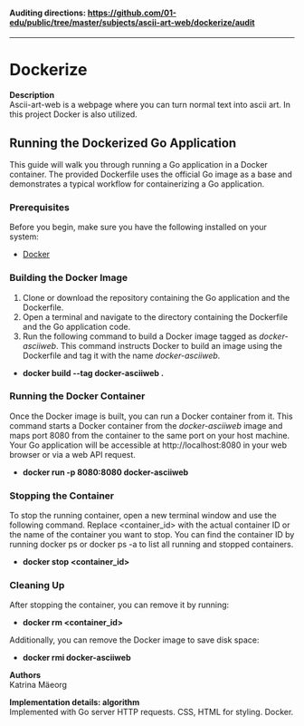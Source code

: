 #### Auditing directions: https://github.com/01-edu/public/tree/master/subjects/ascii-art-web/dockerize/audit #### 

---  

# Dockerize #

**Description**  
Ascii-art-web is a webpage where you can turn normal text into ascii art. In this project Docker is also utilized.

## Running the Dockerized Go Application ##
This guide will walk you through running a Go application in a Docker container. The provided Dockerfile uses the official Go image as a base and demonstrates a typical workflow for containerizing a Go application.

### Prerequisites ###
Before you begin, make sure you have the following installed on your system:  
- [Docker](https://www.docker.com/get-started/)

### Building the Docker Image ###
1. Clone or download the repository containing the Go application and the Dockerfile.
2. Open a terminal and navigate to the directory containing the Dockerfile and the Go application code.
3. Run the following command to build a Docker image tagged as *docker-asciiweb*. This command instructs Docker to build an image using the Dockerfile and tag it with the name *docker-asciiweb*. 
- **docker build --tag docker-asciiweb .**

### Running the Docker Container ###
Once the Docker image is built, you can run a Docker container from it. This command starts a Docker container from the *docker-asciiweb* image and maps port 8080 from the container to the same port on your host machine. Your Go application will be accessible at http://localhost:8080 in your web browser or via a web API request.
- **docker run -p 8080:8080 docker-asciiweb**

### Stopping the Container ###
To stop the running container, open a new terminal window and use the following command. Replace <container_id> with the actual container ID or the name of the container you want to stop. You can find the container ID by running docker ps or docker ps -a to list all running and stopped containers.
- **docker stop <container_id>**

### Cleaning Up ###
After stopping the container, you can remove it by running:
- **docker rm <container_id>**

Additionally, you can remove the Docker image to save disk space:
- **docker rmi docker-asciiweb**

**Authors**  
Katrina Mäeorg

**Implementation details: algorithm**  
Implemented with Go server HTTP requests. CSS, HTML for styling. Docker.
